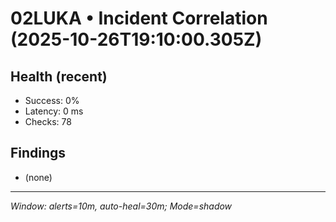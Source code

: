 # 02LUKA • Incident Correlation (2025-10-26T19:10:00.305Z)

## Health (recent)
- Success: 0%
- Latency: 0 ms
- Checks: 78

## Findings
- (none)

---
_Window: alerts=10m, auto-heal=30m; Mode=shadow_